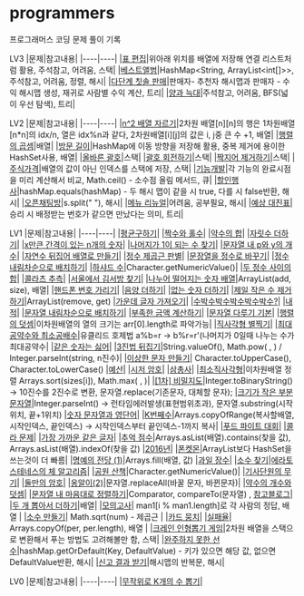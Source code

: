 # programmers
프로그래머스 코딩 문제 풀이 기록

LV3
|문제|참고내용|
|----|----|
|[표 편집](https://github.com/0gi-h/programmers/blob/main/LV3/%ED%91%9C%20%ED%8E%B8%EC%A7%91.java)|위아래 위치를 배열에 저장해 연결 리스트처럼 활용, 주석참고, 어려움, 스택|
|[베스트앨범](https://github.com/0gi-h/programmers/blob/main/LV3/%EB%B2%A0%EC%8A%A4%ED%8A%B8%EC%95%A8%EB%B2%94.java)|HashMap<String, ArrayList<int[]>>, 주석참고, 어려움, 정렬, 해시|
|[다단계 칫솔 판매](https://github.com/0gi-h/programmers/blob/main/LV3/%EB%8B%A4%EB%8B%A8%EA%B3%84%20%EC%B9%AB%EC%86%94%20%ED%8C%90%EB%A7%A4.java)|판매자- 추천자 해시맵과 판매자 - 수익 해시맵 생성, 재귀로 사람별 수익 계산, 트리|
|[양과 늑대](https://github.com/0gi-h/programmers/blob/main/LV3/%EC%96%91%EA%B3%BC%20%EB%8A%91%EB%8C%80.java)|주석참고, 어려움, BFS(넓이 우선 탐색), 트리|

LV2
|문제|참고내용|
|----|----|
|[n^2 배열 자르기](https://github.com/0gi-h/programmers/edit/main/LV2/n%5E2%20%EB%B0%B0%EC%97%B4%20%EC%9E%90%EB%A5%B4%EA%B8%B0.java)|2차원 배열[n][n]의 행은 1차원배열[n*n]의 idx/n, 열은 idx%n과 같다, 2차원배열[i][j]의 값은 i, j중 큰 수 +1, 배열|
|[행렬의 곱셈](https://github.com/0gi-h/programmers/blob/main/LV2/%ED%96%89%EB%A0%AC%EC%9D%98%20%EA%B3%B1%EC%85%88.java)|배열|
|[방문 길이](https://github.com/0gi-h/programmers/blob/main/LV2/%EB%B0%A9%EB%AC%B8%20%EA%B8%B8%EC%9D%B4.java)|HashMap에 이동 방향을 저장해 활용, 중복 제거에 용이한 HashSet사용, 배열|
|[올바른 괄호](https://github.com/0gi-h/programmers/blob/main/LV2/%EC%98%AC%EB%B0%94%EB%A5%B8%20%EA%B4%84%ED%98%B8.java)|스택|
|[괄호 회전하기](https://github.com/0gi-h/programmers/blob/main/LV2/%EA%B4%84%ED%98%B8%20%ED%9A%8C%EC%A0%84%ED%95%98%EA%B8%B0.java)|스택|
|[짝지어 제거하기](https://github.com/0gi-h/programmers/blob/main/LV2/%EC%A7%9D%EC%A7%80%EC%96%B4%20%EC%A0%9C%EA%B1%B0%ED%95%98%EA%B8%B0.java)|스택|
|[주식가격](https://github.com/0gi-h/programmers/blob/main/LV2/%EC%A3%BC%EC%8B%9D%EA%B0%80%EA%B2%A9.java)|배열의 값이 아닌 인덱스를 스택에 저장, 스택|
|[기능개발](https://github.com/0gi-h/programmers/blob/main/LV2/%EA%B8%B0%EB%8A%A5%EA%B0%9C%EB%B0%9C.java)|각 기능의 완료시점을 미리 계산해서 비교, Math.ceil() - 소수점 올림 메서드, 큐|
|[할인행사](https://github.com/0gi-h/programmers/blob/main/LV2/%ED%95%A0%EC%9D%B8%20%ED%96%89%EC%82%AC.java)|hashMap.equals(hashMap) - 두 해시 맵이 같을 시 true, 다를 시 false반환, 해시|
|[오픈채팅방](https://github.com/0gi-h/programmers/blob/main/LV2/%EC%98%A4%ED%94%88%EC%B1%84%ED%8C%85%EB%B0%A9.java)|s.split(" "), 해시|
|[메뉴 리뉴얼](https://github.com/0gi-h/programmers/blob/main/LV2/%EB%A9%94%EB%89%B4%20%EB%A6%AC%EB%89%B4%EC%96%BC.java)|어려움, 공부필요, 해시|
|[예상 대진표](https://github.com/0gi-h/programmers/blob/main/LV2/%EC%98%88%EC%83%81%20%EB%8C%80%EC%A7%84%ED%91%9C.java)|승리 시 배정받는 번호가 같으면 만났다는 의미, 트리|


LV1
|문제|참고내용|
|----|----|
|[평균구하기](https://github.com/gi0-h/programmers/blob/main/LV1/%ED%8F%89%EA%B7%A0%20%EA%B5%AC%ED%95%98%EA%B8%B0.java)|
|[짝수와 홀수](https://github.com/gi0-h/programmers/blob/main/LV1/%EC%A7%9D%EC%88%98%EC%99%80%20%ED%99%80%EC%88%98.java)|
|[약수의 합](https://github.com/gi0-h/programmers/blob/main/LV1/%EC%95%BD%EC%88%98%EC%9D%98%20%ED%95%A9.java)|
|[자릿수 더하기](https://github.com/gi0-h/programmers/blob/main/LV1/%EC%9E%90%EB%A6%BF%EC%88%98%20%EB%8D%94%ED%95%98%EA%B8%B0.java)|
|[x만큰 간격이 있는 n개의 숫자](https://github.com/gi0-h/programmers/blob/main/LV1/x%EB%A7%8C%ED%81%BC%20%EA%B0%84%EA%B2%A9%EC%9D%B4%20%EC%9E%88%EB%8A%94%20n%EA%B0%9C%EC%9D%98%20%EC%88%AB%EC%9E%90.java)|
|[나머지가 1이 되는 수 찾기](https://github.com/gi0-h/programmers/blob/main/LV1/%EB%82%98%EB%A8%B8%EC%A7%80%EA%B0%80%201%EC%9D%B4%20%EB%90%98%EB%8A%94%20%EC%88%98%20%EC%B0%BE%EA%B8%B0.java)|
|[문자열 내 p와 y의 개수](https://github.com/gi0-h/programmers/blob/main/LV1/%EB%AC%B8%EC%9E%90%EC%97%B4%20%EB%82%B4%20p%EC%99%80%20y%EC%9D%98%20%EA%B0%9C%EC%88%98.java)|
|[자연수 뒤집어 배열로 만들기](https://github.com/gi0-h/programmers/blob/main/LV1/%EC%9E%90%EC%97%B0%EC%88%98%20%EB%92%A4%EC%A7%91%EC%96%B4%20%EB%B0%B0%EC%97%B4%EB%A1%9C%20%EB%A7%8C%EB%93%A4%EA%B8%B0.java)|
|[정수 제곱근 판별](https://github.com/gi0-h/programmers/blob/main/LV1/%EC%A0%95%EC%88%98%20%EC%A0%9C%EA%B3%B1%EA%B7%BC%20%ED%8C%90%EB%B3%84.java)|
|[문장열을 정수로 바꾸기](https://github.com/gi0-h/programmers/blob/main/LV1/%EB%AC%B8%EC%9E%90%EC%97%B4%EC%9D%84%20%EC%A0%95%EC%88%98%EB%A1%9C%20%EB%B0%94%EA%BE%B8%EA%B8%B0.java)|
|[정수 내림차순으로 배치하기](https://github.com/gi0-h/programmers/blob/main/LV1/%EC%A0%95%EC%88%98%20%EB%82%B4%EB%A6%BC%EC%B0%A8%EC%88%9C%EC%9C%BC%EB%A1%9C%20%EB%B0%B0%EC%B9%98%ED%95%98%EA%B8%B0.java)|
|[하샤드 수](https://github.com/gi0-h/programmers/blob/main/LV1/%ED%95%98%EC%83%A4%EB%93%9C%20%EC%88%98.java)|Character.getNumericValue()|
|[두 정수 사이의 합](https://github.com/gi0-h/programmers/blob/main/LV1/%EB%91%90%20%EC%A0%95%EC%88%98%20%EC%82%AC%EC%9D%B4%EC%9D%98%20%ED%95%A9.java)|
|[콜라츠 추측](https://github.com/gi0-h/programmers/blob/main/LV1/%EC%BD%9C%EB%9D%BC%EC%B8%A0%20%EC%B6%94%EC%B8%A1.java)|
|[서울에서 김서방 찾기](https://github.com/gi0-h/programmers/blob/main/LV1/%EC%84%9C%EC%9A%B8%EC%97%90%EC%84%9C%20%EA%B9%80%EC%84%9C%EB%B0%A9%20%EC%B0%BE%EA%B8%B0.java)|
|[나누어 떨어지는 숫자 배열](https://github.com/gi0-h/programmers/blob/main/LV1/%EB%82%98%EB%88%84%EC%96%B4%20%EB%96%A8%EC%96%B4%EC%A7%80%EB%8A%94%20%EC%88%AB%EC%9E%90%20%EB%B0%B0%EC%97%B4.java)|ArrayList(add, size), 배열|
|[핸드폰 번호 가리기](https://github.com/gi0-h/programmers/blob/main/LV1/%ED%95%B8%EB%93%9C%ED%8F%B0%20%EB%B2%88%ED%98%B8%20%EA%B0%80%EB%A6%AC%EA%B8%B0.java)|
|[음양 더하기](https://github.com/gi0-h/programmers/blob/main/LV1/%EC%9D%8C%EC%96%91%20%EB%8D%94%ED%95%98%EA%B8%B0.java)|
|[없는 숫자 더하기](https://github.com/gi0-h/programmers/blob/main/LV1/%EC%97%86%EB%8A%94%20%EC%88%AB%EC%9E%90%20%EB%8D%94%ED%95%98%EA%B8%B0.java)|
|[제일 작은 수 제거하기](https://github.com/gi0-h/programmers/blob/main/LV1/%EC%A0%9C%EC%9D%BC%20%EC%9E%91%EC%9D%80%20%EC%88%98%20%EC%A0%9C%EA%B1%B0%ED%95%98%EA%B8%B0.java)|ArrayList(remove, get)
|[가운데 글자 가져오기](https://github.com/gi0-h/programmers/blob/main/LV1/%EA%B0%80%EC%9A%B4%EB%8D%B0%20%EA%B8%80%EC%9E%90%20%EA%B0%80%EC%A0%B8%EC%98%A4%EA%B8%B0.java)|
|[수박수박수박수박수박수?](https://github.com/gi0-h/programmers/blob/main/LV1/%EC%88%98%EB%B0%95%EC%88%98%EB%B0%95%EC%88%98%EB%B0%95%EC%88%98%EB%B0%95%EC%88%98%EB%B0%95%EC%88%98%3F.java)|
|[내적](https://github.com/gi0-h/programmers/blob/main/LV1/%EB%82%B4%EC%A0%81.java)|
|[문자열 내림차순으로 배치하기](https://github.com/gi0-h/programmers/blob/main/LV1/%EB%AC%B8%EC%9E%90%EC%97%B4%20%EB%82%B4%EB%A6%BC%EC%B0%A8%EC%88%9C%EC%9C%BC%EB%A1%9C%20%EB%B0%B0%EC%B9%98.java)|
|[부족한 금액 계산하기](https://github.com/gi0-h/programmers/blob/main/LV1/%EB%B6%80%EC%A1%B1%ED%95%9C%20%EA%B8%88%EC%95%A1%20%EA%B3%84%EC%82%B0%ED%95%98%EA%B8%B0.java)|
|[문자열 다루기 기본](https://github.com/gi0-h/programmers/blob/main/LV1/%EB%AC%B8%EC%9E%90%EC%97%B4%20%EB%8B%A4%EB%A3%A8%EA%B8%B0%20%EA%B8%B0%EB%B3%B8.java)|
|[행렬의 덧셈](https://github.com/gi0-h/programmers/blob/main/LV1/%ED%96%89%EB%A0%AC%EC%9D%98%20%EB%8D%A7%EC%85%88.java)|이차원배열의 열의 크기는 arr[0].length로 파악가능|
|[직사각형 별찍기](https://github.com/gi0-h/programmers/blob/main/LV1/%EC%A7%81%EC%82%AC%EA%B0%81%ED%98%95%20%EB%B3%84%EC%B0%8D%EA%B8%B0.java)|
|[최대공약수와 최소공배수](https://github.com/gi0-h/programmers/blob/main/LV1/%EC%B5%9C%EB%8C%80%EA%B3%B5%EC%95%BD%EC%88%98%EC%99%80%20%EC%B5%9C%EC%86%8C%EA%B3%B5%EB%B0%B0%EC%88%98.java)|유클리드 호제법 a%b=r -> b%r=r'(나머지가 0일때 나누는 수가 최대공약수|
|[같은 숫자는 싫어](https://github.com/gi0-h/programmers/blob/main/LV1/%EA%B0%99%EC%9D%80%20%EC%88%AB%EC%9E%90%EB%8A%94%20%EC%8B%AB%EC%96%B4.java)|
|[3진법 뒤집기](https://github.com/gi0-h/programmers/blob/main/LV1/3%EC%A7%84%EB%B2%95%20%EB%92%A4%EC%A7%91%EA%B8%B0.java)|String.valueOf(), Math.pow( , ) / Integer.parseInt(string, n진수)|
|[이상한 문자 만들기](https://github.com/gi0-h/programmers/blob/main/LV1/%EC%9D%B4%EC%83%81%ED%95%9C%20%EB%AC%B8%EC%9E%90%20%EB%A7%8C%EB%93%A4%EA%B8%B0.java)| Character.toUpperCase(), Character.toLowerCase()
|[예산](https://github.com/gi0-h/programmers/blob/main/LV1/%EC%98%88%EC%82%B0.java)|
|[시저 암호](https://github.com/gi0-h/programmers/blob/main/LV1/%EC%8B%9C%EC%A0%80%20%EC%95%94%ED%98%B8.java)|
|[삼총사](https://github.com/gi0-h/programmers/blob/main/LV1/%EC%82%BC%EC%B4%9D%EC%82%AC.java)|
|[최소직사각형](https://github.com/gi0-h/programmers/blob/main/LV1/%EC%B5%9C%EC%86%8C%EC%A7%81%EC%82%AC%EA%B0%81%ED%98%95.java)|이차원배열 정렬 Arrays.sort(sizes[i]), Math.max( , )|
|[[1차] 비밀지도](https://github.com/gi0-h/programmers/blob/main/LV1/%5B1%EC%B0%A8%5D%20%EB%B9%84%EB%B0%80%EC%A7%80%EB%8F%84.java)|Integer.toBinaryString() -> 10진수를 2진수로 변환, 문자열.replace(기존문자, 대체할 문자);
|[크기가 작은 부분문자열](https://github.com/gi0-h/programmers/blob/main/LV1/%ED%81%AC%EA%B8%B0%EA%B0%80%20%EC%9E%91%EC%9D%80%20%EB%B6%80%EB%B6%84%EB%AC%B8%EC%9E%90%EC%97%B4.java)|Integer.parseInt() -> 런타임에러발생(표현범위초과), 문자열.substring(시작위치, 끝+1위치)
|[숫자 문자열과 영단어](https://github.com/gi0-h/programmers/blob/main/LV1/%EC%88%AB%EC%9E%90%20%EB%AC%B8%EC%9E%90%EC%97%B4%EA%B3%BC%20%EC%98%81%EB%8B%A8%EC%96%B4.java)|
|[K번째수](https://github.com/gi0-h/programmers/blob/main/LV1/K%EB%B2%88%EC%A7%B8%EC%88%98.java)|Arrays.copyOfRange(복사할배열, 시작인덱스, 끝인덱스) -> 시작인덱스부터 끝인덱스-1까지 복사|
|[푸드 파이트 대회](https://github.com/gi0-h/programmers/blob/main/LV1/%ED%91%B8%EB%93%9C%20%ED%8C%8C%EC%9D%B4%ED%8A%B8%20%EB%8C%80%ED%9A%8C.java)|
|[콜라 문제](https://github.com/gi0-h/programmers/blob/main/LV1/%EC%BD%9C%EB%9D%BC%20%EB%AC%B8%EC%A0%9C.java)|
|[가장 가까운 같은 글자](https://github.com/gi0-h/programmers/blob/main/LV1/%EA%B0%80%EC%9E%A5%20%EA%B0%80%EA%B9%8C%EC%9A%B4%20%EA%B0%99%EC%9D%80%20%EA%B8%80%EC%9E%90.java)|
|[추억 점수](https://github.com/gi0-h/programmers/blob/main/LV1/%EC%B6%94%EC%96%B5%20%EC%A0%90%EC%88%98.java)|Arrays.asList(배열).contains(찾을 값), Arrays.asList(배열).indexOf(찾을 값)
|[2016년](https://github.com/gi0-h/programmers/blob/main/LV1/2016%EB%85%84.java)|
|[폰켓몬](https://github.com/gi0-h/programmers/blob/main/LV1/%ED%8F%B0%EC%BC%93%EB%AA%AC.java)|ArrayList보다 HashSet을 쓰는것이 더 빠름|
|[명예의 전당 (1)](https://github.com/gi0-h/programmers/blob/main/LV1/%EB%AA%85%EC%98%88%EC%9D%98%20%EC%A0%84%EB%8B%B9%20(1).java)|Arrays.fill(배열, 값)
|[과일 장수](https://github.com/gi0-h/programmers/blob/main/LV1/%EA%B3%BC%EC%9D%BC%20%EC%9E%A5%EC%88%98.java)|
|[소수 찾기](https://github.com/gi0-h/programmers/blob/main/LV1/%EC%86%8C%EC%88%98%20%EC%B0%BE%EA%B8%B0.java)|[에라토스테네스의 체 알고리즘](https://namu.wiki/w/%EC%97%90%EB%9D%BC%ED%86%A0%EC%8A%A4%ED%85%8C%EB%84%A4%EC%8A%A4%EC%9D%98%20%EC%B2%B4)|
|[공원 산책](https://github.com/gi0-h/programmers/blob/main/LV1/%EA%B3%B5%EC%9B%90%20%EC%82%B0%EC%B1%85.java)|Character.getNumericValue()|
|[기사단원의 무기](https://github.com/gi0-h/programmers/blob/main/LV1/%EA%B8%B0%EC%82%AC%EB%8B%A8%EC%9B%90%EC%9D%98%20%EB%AC%B4%EA%B8%B0.java)|
|[둘만의 암호](https://github.com/gi0-h/programmers/blob/main/LV1/%EB%91%98%EB%A7%8C%EC%9D%98%20%EC%95%94%ED%98%B8.java)|
|[옹알이(2)](https://github.com/gi0-h/programmers/blob/main/LV1/%EC%98%B9%EC%95%8C%EC%9D%B4%20(2).java)|문자열.replaceAll(바꿀 문자, 바뀐문자)|
|[약수의 개수와 덧셈](https://github.com/gi0-h/programmers/blob/main/LV1/%EC%95%BD%EC%88%98%EC%9D%98%20%EA%B0%9C%EC%88%98%EC%99%80%20%EB%8D%A7%EC%85%88.java)|
|[문자열 내 마음대로 정렬하기](https://github.com/gi0-h/programmers/blob/main/LV1/%EB%AC%B8%EC%9E%90%EC%97%B4%20%EB%82%B4%20%EB%A7%88%EC%9D%8C%EB%8C%80%EB%A1%9C%20%EC%A0%95%EB%A0%AC%ED%95%98%EA%B8%B0.java)|Comparator, compareTo(문자열) , [참고블로그](https://blog.naver.com/cjy2103/222838067468)|
|[두 개 뽑아서 더하기](https://github.com/gi0-h/programmers/blob/main/LV1/%EB%91%90%20%EA%B0%9C%20%EB%BD%91%EC%95%84%EC%84%9C%20%EB%8D%94%ED%95%98%EA%B8%B0.java)|배열|
|[모의고사](https://github.com/gi0-h/programmers/blob/main/LV1/%EB%AA%A8%EC%9D%98%EA%B3%A0%EC%82%AC.java)| man1[i % man1.length]로 각 사람의 정답, 배열  | 
|[소수 만들기](https://github.com/gi0-h/programmers/blob/main/LV1/%EC%86%8C%EC%88%98%20%EB%A7%8C%EB%93%A4%EA%B8%B0.java)| Math.sqrt(num) - 제곱근 |
|[카드 뭉치](https://github.com/gi0-h/programmers/blob/main/LV1/%EC%B9%B4%EB%93%9C%20%EB%AD%89%EC%B9%98.java)|
|[실패율](https://github.com/gi0-h/programmers/blob/main/LV1/%EC%8B%A4%ED%8C%A8%EC%9C%A8.java)| Arrays.copyOf(per, per.length), 배열 |
|[크레인 인형뽑기 게임](https://github.com/0gi-h/programmers/blob/main/LV1/%ED%81%AC%EB%A0%88%EC%9D%B8%20%EC%9D%B8%ED%98%95%EB%BD%91%EA%B8%B0%20%EA%B2%8C%EC%9E%84.java)|2차원 배열을 스택으로 변환해서 푸는 방법도 고려해볼만 함, 스택|
|[완주하지 못한 선수](https://github.com/0gi-h/programmers/blob/main/LV1/%EC%99%84%EC%A3%BC%ED%95%98%EC%A7%80%20%EB%AA%BB%ED%95%9C%20%EC%84%A0%EC%88%98.java)|hashMap.getOrDefault(Key, DefaultValue) - 키가 있으면 해당 값, 없으면 DefaultValue반환, 해시|
|[신고 결과 받기](https://github.com/0gi-h/programmers/blob/main/LV1/%EC%8B%A0%EA%B3%A0%20%EA%B2%B0%EA%B3%BC%20%EB%B0%9B%EA%B8%B0.java)|해시맵의 반복문, 해시|

LV0
|문제|참고내용|
|----|----|
|[무작위로 K개의 수 뽑기](https://github.com/0gi-h/programmers/blob/main/LV0/%EB%AC%B4%EC%9E%91%EC%9C%84%EB%A1%9C%20K%EA%B0%9C%EC%9D%98%20%EC%88%98%20%EB%BD%91%EA%B8%B0)|
